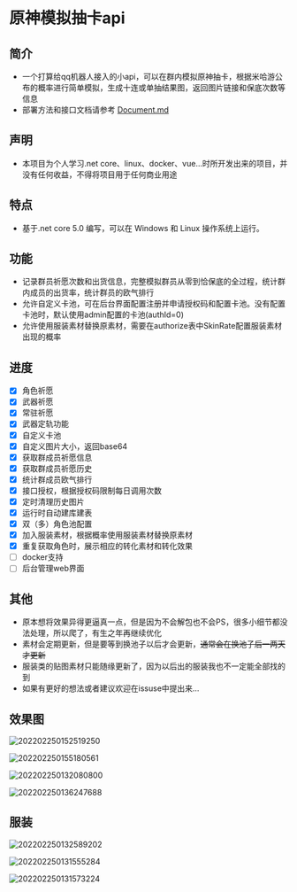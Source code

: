 # 原神模拟抽卡api

## 简介
 - 一个打算给qq机器人接入的小api，可以在群内模拟原神抽卡，根据米哈游公布的概率进行简单模拟，生成十连或单抽结果图，返回图片链接和保底次数等信息
 - 部署方法和接口文档请参考 [Document.md](https://github.com/GardenHamster/GenshinPray/blob/main/Document.md)  
  
 ## 声明
 - 本项目为个人学习.net core、linux、docker、vue...时所开发出来的项目，并没有任何收益，不得将项目用于任何商业用途
  
## 特点
- 基于.net core 5.0 编写，可以在 Windows 和 Linux 操作系统上运行。

## 功能
- 记录群员祈愿次数和出货信息，完整模拟群员从零到恰保底的全过程，统计群内成员的出货率，统计群员的欧气排行
- 允许自定义卡池，可在后台界面配置注册并申请授权码和配置卡池。没有配置卡池时，默认使用admin配置的卡池(authId=0)
- 允许使用服装素材替换原素材，需要在authorize表中SkinRate配置服装素材出现的概率

## 进度
- [x] 角色祈愿
- [x] 武器祈愿
- [x] 常驻祈愿
- [x] 武器定轨功能
- [x] 自定义卡池
- [x] 自定义图片大小，返回base64
- [x] 获取群成员祈愿信息
- [x] 获取群成员祈愿历史
- [x] 统计群成员欧气排行
- [x] 接口授权，根据授权码限制每日调用次数
- [x] 定时清理历史图片
- [x] 运行时自动建库建表
- [x] 双（多）角色池配置
- [x] 加入服装素材，根据概率使用服装素材替换原素材 
- [x] 重复获取角色时，展示相应的转化素材和转化效果
- [ ] docker支持
- [ ] 后台管理web界面

## 其他
- 原本想将效果异得更逼真一点，但是因为不会解包也不会PS，很多小细节都没法处理，所以爬了，有生之年再继续优化
- 素材会定期更新，但是要等到换池子以后才会更新，~~通常会在换池子后一两天才更新~~
- 服装类的贴图素材只能随缘更新了，因为以后出的服装我也不一定能全部找的到
- 如果有更好的想法或者建议欢迎在issuse中提出来...

## 效果图
![202202250152519250](https://user-images.githubusercontent.com/89188316/155640554-4a4b8228-5727-438b-b94d-592a5c15852d.jpg)

![202202250155180561](https://user-images.githubusercontent.com/89188316/155640578-4cbd76f6-b17a-4063-be8f-f6e7fe76c3cb.jpg)

![202202250132080800](https://user-images.githubusercontent.com/89188316/155640699-13f71dc3-6774-45a7-89fe-abb580f6afea.jpg)

![202202250136247688](https://user-images.githubusercontent.com/89188316/155640601-1784817a-1901-403e-bba2-807fe269b41c.jpg)

## 服装
![202202250132589202](https://user-images.githubusercontent.com/89188316/155640796-5295cb2a-a942-4db8-add5-f76720dd7db9.jpg)

![202202250131555284](https://user-images.githubusercontent.com/89188316/155640898-a05c4574-d107-4f11-9683-6349ebb4ca13.jpg)

![202202250131573224](https://user-images.githubusercontent.com/89188316/155640823-3184fd2f-de5a-43fe-bb3f-38905482e117.jpg)
